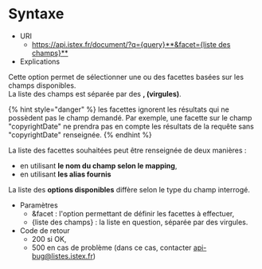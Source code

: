 # Syntaxe

* URI
  * [https://api.istex.fr/document/?q={query}**&facet={liste des champs}**](https://api.istex.fr/document/?q={query}&facet={liste%20des%20champs})
* Explications

Cette option permet de sélectionner une ou des facettes basées sur les champs disponibles.  
La liste des champs est séparée par des **, \(virgules\)**.

{% hint style="danger" %}
les facettes ignorent les résultats qui ne possèdent pas le champ demandé. Par exemple, une facette sur le champ "copyrightDate" ne prendra pas en compte les résultats de la requête sans "copyrightDate" renseignée.
{% endhint %}

La liste des facettes souhaitées peut être renseignée de deux manières :  
- en utilisant **le nom du champ selon le mapping**,  
- en utilisant **les alias fournis**  
  
La liste des **options disponibles** diffère selon le type du champ interrogé.

* Paramètres
  * &facet : l'option permettant de définir les facettes à effectuer,
  * {liste des champs} : la liste en question, séparée par des virgules.
* Code de retour
  * 200 si OK,
  * 500 en cas de problème \(dans ce cas, contacter [api-bug@listes.istex.fr](mailto:api-bug@listes.istex.fr)\)

